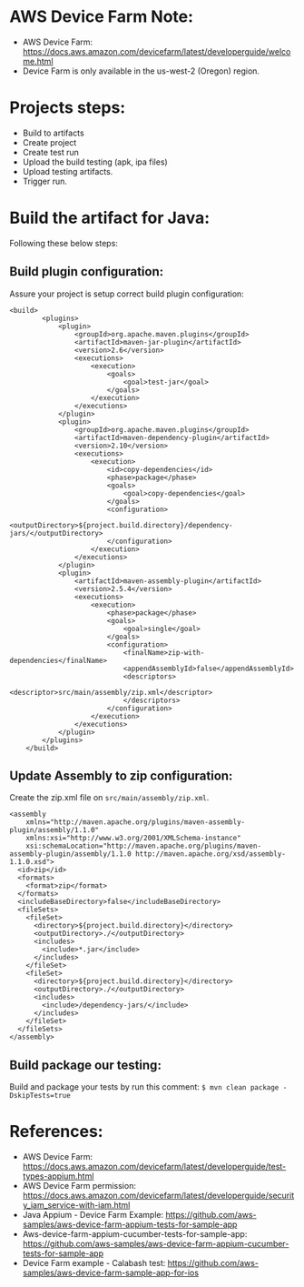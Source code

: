 # AWS Device Farm Note:
- AWS Device Farm: https://docs.aws.amazon.com/devicefarm/latest/developerguide/welcome.html
- Device Farm is only available in the us-west-2 (Oregon) region.
# Projects steps:
- Build to artifacts
- Create project
- Create test run
- Upload the build testing (apk, ipa files)
- Upload testing artifacts.
- Trigger run.

# Build the artifact for Java:
Following these below steps:
##  Build plugin configuration:
Assure your project is setup correct build plugin configuration:

```agsl
<build>
        <plugins>
            <plugin>
                <groupId>org.apache.maven.plugins</groupId>
                <artifactId>maven-jar-plugin</artifactId>
                <version>2.6</version>
                <executions>
                    <execution>
                        <goals>
                            <goal>test-jar</goal>
                        </goals>
                    </execution>
                </executions>
            </plugin>
            <plugin>
                <groupId>org.apache.maven.plugins</groupId>
                <artifactId>maven-dependency-plugin</artifactId>
                <version>2.10</version>
                <executions>
                    <execution>
                        <id>copy-dependencies</id>
                        <phase>package</phase>
                        <goals>
                            <goal>copy-dependencies</goal>
                        </goals>
                        <configuration>
                            <outputDirectory>${project.build.directory}/dependency-jars/</outputDirectory>
                        </configuration>
                    </execution>
                </executions>
            </plugin>
            <plugin>
                <artifactId>maven-assembly-plugin</artifactId>
                <version>2.5.4</version>
                <executions>
                    <execution>
                        <phase>package</phase>
                        <goals>
                            <goal>single</goal>
                        </goals>
                        <configuration>
                            <finalName>zip-with-dependencies</finalName>
                            <appendAssemblyId>false</appendAssemblyId>
                            <descriptors>
                                <descriptor>src/main/assembly/zip.xml</descriptor>
                            </descriptors>
                        </configuration>
                    </execution>
                </executions>
            </plugin>
        </plugins>
    </build>
```

## Update Assembly to zip configuration:
Create the zip.xml file on `src/main/assembly/zip.xml`.

```agsl
<assembly
    xmlns="http://maven.apache.org/plugins/maven-assembly-plugin/assembly/1.1.0"
    xmlns:xsi="http://www.w3.org/2001/XMLSchema-instance"
    xsi:schemaLocation="http://maven.apache.org/plugins/maven-assembly-plugin/assembly/1.1.0 http://maven.apache.org/xsd/assembly-1.1.0.xsd">
  <id>zip</id>
  <formats>
    <format>zip</format>
  </formats>
  <includeBaseDirectory>false</includeBaseDirectory>
  <fileSets>
    <fileSet>
      <directory>${project.build.directory}</directory>
      <outputDirectory>./</outputDirectory>
      <includes>
        <include>*.jar</include>
      </includes>
    </fileSet>
    <fileSet>
      <directory>${project.build.directory}</directory>
      <outputDirectory>./</outputDirectory>
      <includes>
        <include>/dependency-jars/</include>
      </includes>
    </fileSet>
  </fileSets>
</assembly>
```

## Build package our testing:
Build and package your tests by run this comment:
`$ mvn clean package -DskipTests=true`


# References:
- AWS Device Farm: https://docs.aws.amazon.com/devicefarm/latest/developerguide/test-types-appium.html
- AWS Device Farm permission: https://docs.aws.amazon.com/devicefarm/latest/developerguide/security_iam_service-with-iam.html
- Java Appium - Device Farm Example: https://github.com/aws-samples/aws-device-farm-appium-tests-for-sample-app
- Aws-device-farm-appium-cucumber-tests-for-sample-app: https://github.com/aws-samples/aws-device-farm-appium-cucumber-tests-for-sample-app
- Device Farm example - Calabash test: https://github.com/aws-samples/aws-device-farm-sample-app-for-ios